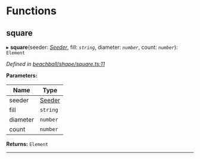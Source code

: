 

# Functions

<a id="square"></a>

##  square

▸ **square**(seeder: *[Seeder](_beachball_types_.md#seeder)*, fill: *`string`*, diameter: *`number`*, count: *`number`*): `Element`

*Defined in [beachball/shape/square.ts:11](https://github.com/polkadot-js/ui/blob/5beff95/packages/ui-identicon/src/beachball/shape/square.ts#L11)*

**Parameters:**

| Name | Type |
| ------ | ------ |
| seeder | [Seeder](_beachball_types_.md#seeder) |
| fill | `string` |
| diameter | `number` |
| count | `number` |

**Returns:** `Element`

___

